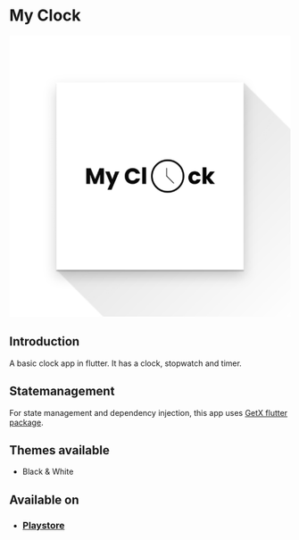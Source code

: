 # My Clock

![My Clock - App Logo](assets/app_logo.png)

## Introduction

A basic clock app in flutter. It has a clock, stopwatch and timer.

## Statemanagement

For state management and dependency injection, this app uses [GetX flutter package](https://pub.dev/packages/get).

## Themes available

- Black & White

## Available on

- ### [Playstore](https://play.google.com/store/apps/details?id=com.moulibheemaneti.my_clock)